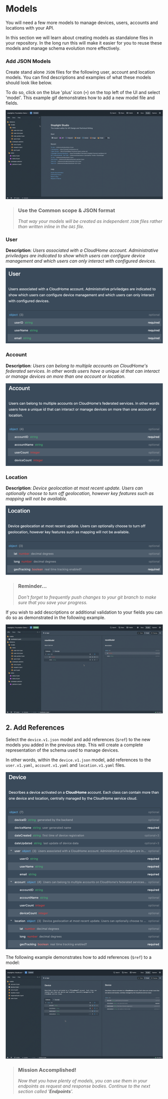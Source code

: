 # Models

You will need a few more models to manage devices, users, accounts and locations with your API. 

In this section we will learn about creating models as standalone files in your repository. In the long run this will make it easier for you to reuse these models and manage schema evolution more effectively.

### Add JSON Models
Create stand alone `JSON` files for the following user, account and location models. You can find descriptions and examples of what these models should look like below.

To do so, click on the blue 'plus' icon (`+`) on the top left of the UI and select 'model'. This example gif demonstrates how to add a new model file and fields.

![add model](../../assets/images/addModel.gif)

<!-- theme: warning -->
> ### Use the Common scope & JSON format
>*That way your models will be created as independent *`JSON`* files rather than written inline in the *`OAS`* file.*

### User
**Description**: *Users associated with a CloudHome account. Administrative priviledges are indicated to show which users can configure device management and which users can only interact with configured devices.*

![user model](../../assets/images/user.png)

### Account
**Description**: *Users can belong to multiple accounts on CloudHome's federated services. In other words users have a unique id that can interact or manage devices on more than one account or location.*

![account model](../../assets/images/account.png)

### Location
**Description**: *Device geolocation at most recent update. Users can optionally choose to turn off geolocation, however key features such as mapping will not be available.*

![location model](../../assets/images/location.png)


<!-- theme: info -->

> ### Reminder...
>
> *Don't forget to frequently push changes to your git branch to make sure that you save your progress.*

If you wish to add descriptions or additional validation to your fields you can do so as demonstrated in the following example.

![model properties](../../assets/images/modelProps.gif)

## 2. Add References
Select the `device.v1.json` model and add references (`$ref`) to the new models you added in the previous step. This will create a complete representation of the schema used to manage devices. 

In other words, within the `device.v1.json` model, add references to the `user.v1.yaml`, `account.v1.yaml` and `location.v1.yaml` files.

![devices](../../assets/images/device.png)

The following example demonstrates how to add references (`$ref`) to a model:

![add references](../../assets/images/addRefs.gif)

<!-- theme: success -->

> ### Mission Accomplished!
>
>*Now that you have plenty of models, you can use them in your endpoints as request and response bodies. Continue to the next section called '**Endpoints**'.*


